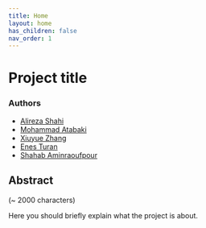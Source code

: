 ```yaml
---
title: Home
layout: home
has_children: false
nav_order: 1
---
```


# Project title

### Authors
- [Alireza Shahi](alireza.shahi@studio.unibo.it)
- [Mohammad Atabaki](mohammad.atabaki@studio.unibo.it)
- [Xiuyue Zhang](xiuyue.zhang@studio.unibo.it)
- [Enes Turan](enes.turan@studio.unibo.it)
- [Shahab Aminraoufpour](shahab.aminraoufpour@studio.unibo.it)

## Abstract

(~ 2000 characters)

Here you should briefly explain what the project is about.
